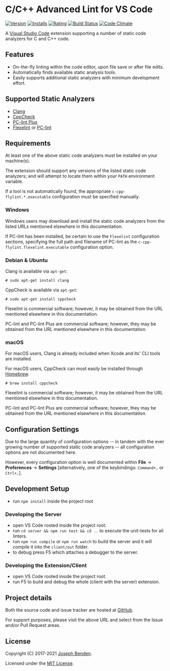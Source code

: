 # C/C++ Advanced Lint for VS Code

[![Version](https://vsmarketplacebadge.apphb.com/version-short/jbenden.c-cpp-flylint.svg)](https://marketplace.visualstudio.com/items?itemName=jbenden.c-cpp-flylint)
[![Installs](https://vsmarketplacebadge.apphb.com/installs-short/jbenden.c-cpp-flylint.svg)](https://marketplace.visualstudio.com/items?itemName=jbenden.c-cpp-flylint)
[![Rating](https://vsmarketplacebadge.apphb.com/rating-short/jbenden.c-cpp-flylint.svg)](https://marketplace.visualstudio.com/items?itemName=jbenden.c-cpp-flylint)
[![Build Status](https://github.com/jbenden/vscode-c-cpp-flylint/workflows/Build/badge.svg)](https://github.com/jbenden/vscode-c-cpp-flylint/actions)
[![Code Climate](https://codeclimate.com/github/jbenden/vscode-c-cpp-flylint/badges/gpa.svg)](https://codeclimate.com/github/jbenden/vscode-c-cpp-flylint)

A [Visual Studio Code](https://code.visualstudio.com/) extension
supporting a number of static code analyzers for C and C++ code.

## Features

* On-the-fly linting within the code editor, upon file save or after
  file edits.
* Automatically finds available static analysis tools.
* Easily supports additional static analyzers with minimum
  development effort.

## Supported Static Analyzers

* [Clang](https://clang.llvm.org/)
* [CppCheck](http://cppcheck.sourceforge.net/)
* [PC-lint Plus](https://gimpel.com/)
* [Flexelint](http://www.gimpel.com/html/flex.htm) or
  [PC-lint](http://www.gimpel.com/html/pcl.htm)

## Requirements

At least one of the above static code analyzers must be installed
on your machine(s).

The extension should support any versions of the listed static code
analyzers; and will attempt to locate them within your `PATH`
environment variable.

If a tool is not automatically found, the appropriate
`c-cpp-flylint.*.executable` configuration must be specified manually.

### Windows

Windows users may download and install the static code analyzers
from the listed URLs mentioned elsewhere in this documentation.

If PC-lint has been installed, be certain to use the `Flexelint`
configuration sections, specifying the full path and filename
of PC-lint as the `c-cpp-flylint.flexelint.executable`
configuration option.

### Debian & Ubuntu

Clang is available via `apt-get`:

    # sudo apt-get install clang

CppCheck is available via `apt-get`:

    # sudo apt-get install cppcheck

Flexelint is commercial software; however, it may be obtained from
the URL mentioned elsewhere in this documentation.

PC-lint and PC-lint Plus are commercial software; however, they may
be obtained from the URL mentioned elsewhere in this documentation.

### macOS

For macOS users, Clang is already included when Xcode and its' CLI
tools are installed.

For macOS users, CppCheck can most easily be installed through
[Homebrew](https://brew.sh/).

    # brew install cppcheck

Flexelint is commercial software; however, it may be obtained from
the URL mentioned elsewhere in this documentation.

PC-lint and PC-lint Plus are commercial software; however, they may
be obtained from the URL mentioned elsewhere in this documentation.

## Configuration Settings

Due to the large quantity of configuration options -- in tandem with the
ever growing number of supported static code analyzers -- all
configuration options are not documented here.

However, every configuration option is well documented within
**File** -> **Preferences** -> **Settings** [alternatively, one of the
keybindings: `Command+,` or `Ctrl+,`].

## Development Setup

* run `npm install` inside the project root

### Developing the Server

* open VS Code rooted inside the project root.
* run `cd server && npm run test && cd ..` to execute the unit-tests for all linters.
* run `npm run compile` or `npm run watch` to build the server
  and it will compile it into the `client/out` folder.
* to debug press F5 which attaches a debugger to the server.

### Developing the Extension/Client

* open VS Code rooted inside the project root.
* run F5 to build and debug the whole (client with the
  server) extension.

## Project details

Both the source code and issue tracker are hosted at
[GitHub](https://github.com/jbenden/vscode-c-cpp-flylint/).

For support purposes, please visit the above URL and select
from the Issue and/or Pull Request areas.

## License

Copyright (C) 2017-2021 [Joseph Benden](mailto:joe@benden.us).

Licensed under the [MIT License](https://opensource.org/licenses/MIT).
